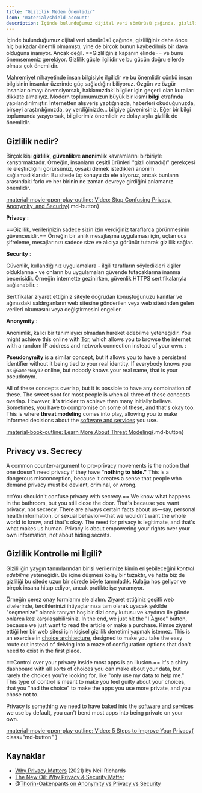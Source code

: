 ```yaml
---
title: "Gizlilik Neden Önemlidir"
icon: 'material/shield-account'
description: İçinde bulunduğumuz dijital veri sömürüsü çağında, gizliliğiniz daha önce hiç bu kadar önemli olmamıştı, yine de birçok bunun kaybedilmiş bir dava olduğuna inanıyor. Ancak değil.
---
```


İçinde bulunduğumuz dijital veri sömürüsü çağında, gizliliğiniz daha önce hiç bu kadar önemli olmamıştı, yine de birçok bunun kaybedilmiş bir dava olduğuna inanıyor. Ancak değil. ==Gizliliğiniz kapanın elinde== ve bunu önemsemeniz gerekiyor. Gizlilik güçle ilgilidir ve bu gücün doğru ellerde olması çok önemlidir.

Mahremiyet nihayetinde insan bilgisiyle ilgilidir ve bu önemlidir çünkü insan bilgisinin insanlar üzerinde güç sağladığını biliyoruz. Özgün ve özgür insanlar olmayı önemsiyorsak, hakkımızdaki bilgiler için geçerli olan kuralları dikkate almalıyız. Modern toplumumuzun büyük bir kısmı **bilgi** etrafında yapılandırılmıştır. İnternetten alışveriş yaptığınızda, haberleri okuduğunuzda, birşeyi araştırdığınızda, oy verdiğinizde... bilgiye güvenirsiniz. Eğer bir bilgi toplumunda yaşıyorsak, bilgilerimiz önemlidir ve dolayısıyla gizlilik de önemlidir.

## Gizlilik nedir?

Birçok kişi **gizlilik**, **güvenlik**ve **anonimlik** kavramlarını birbiriyle karıştırmaktadır. Örneğin, insanların çeşitli ürünleri "gizli olmadığı" gerekçesi ile eleştirdiğini görürsünüz, oysaki demek istedikleri anonim sağlamadıklarıdır. Bu sitede üç konuyu da ele alıyoruz, ancak bunların arasındaki farkı ve her birinin ne zaman devreye girdiğini anlamanız önemlidir.

[:material-movie-open-play-outline: Video: Stop Confusing Privacy, Anonymity, and Security](https://www.privacyguides.org/videos/2025/03/14/stop-confusing-privacy-anonymity-and-security/ ""){.md-button}

<!-- markdownlint-disable-next-line -->
**Privacy**
:

==Gizlilik, verilerinizin sadece sizin izin verdiğiniz taraflarca görünmesinin güvencesidir.== Örneğin bir anlık mesajlaşma uygulaması için, uçtan uca şifreleme, mesajlarınızı sadece size ve alıcıya görünür tutarak gizlilik sağlar.

<!-- markdownlint-disable-next-line -->
**Security**
:

Güvenlik, kullandığınız uygulamalara - ilgili tarafların söyledikleri kişiler olduklarına - ve onların bu uygulamaları güvende tutacaklarına inanma becerisidir. Örneğin internette gezinirken, güvenlik HTTPS sertifikalarıyla sağlanabilir.
:

Sertifikalar ziyaret ettiğiniz siteyle doğrudan konuştuğunuzu kanıtlar ve ağınızdaki saldırganların web sitesine gönderilen veya web sitesinden gelen verileri okumasını veya değiştirmesini engeller.

<!-- markdownlint-disable-next-line -->
**Anonymity**
:

Anonimlik, kalıcı bir tanımlayıcı olmadan hareket edebilme yeteneğidir. You might achieve this online with [Tor](../tor.md), which allows you to browse the internet with a random IP address and network connection instead of your own.
:

**Pseudonymity** is a similar concept, but it allows you to have a persistent identifier without it being tied to your real identity. If everybody knows you as `@GamerGuy12` online, but nobody knows your real name, that is your pseudonym.

All of these concepts overlap, but it is possible to have any combination of these. The sweet spot for most people is when all three of these concepts overlap. However, it's trickier to achieve than many initially believe. Sometimes, you have to compromise on some of these, and that's okay too. This is where **threat modeling** comes into play, allowing you to make informed decisions about the [software and services](../tools.md) you use.

[:material-book-outline: Learn More About Threat Modeling](threat-modeling.md ""){.md-button}

## Privacy vs. Secrecy

A common counter-argument to pro-privacy movements is the notion that one doesn't need privacy if they have **"nothing to hide."** This is a dangerous misconception, because it creates a sense that people who demand privacy must be deviant, criminal, or wrong.

==You shouldn't confuse privacy with secrecy.== We know what happens in the bathroom, but you still close the door. That's because you want privacy, not secrecy. There are always certain facts about us—say, personal health information, or sexual behavior—that we wouldn't want the whole world to know, and that's okay. The need for privacy is legitimate, and that's what makes us human. Privacy is about empowering your rights over your own information, not about hiding secrets.

## Gizlilik Kontrolle mi İlgili?

Gizililiğin yaygın tanımlarından birisi verilerinize kimin erişebileceğini *kontrol edebilme* yeteneğidir. Bu içine düşmesi kolay bir tuzaktır, ve hatta biz de gizliliği bu sitede uzun bir sürede böyle tanımladık. Kulağa hoş geliyor ve birçok insana hitap ediyor, ancak pratikte işe yaramıyor.

Örneğin çerez onay formlarını ele alalım. Ziyaret ettiğiniz çeşitli web sitelerinde, tercihlerinizi ihtiyaçlarınıza tam olarak uyacak şekilde "seçmenize" olanak tanıyan hoş bir dizi onay kutusu ve kaydırıcı ile günde onlarca kez karşılaşabilirsiniz. In the end, we just hit the "I Agree" button, because we just want to read the article or make a purchase. Kimse ziyaret ettiği her bir web sitesi için kişisel gizlilik denetimi yapmak istemez. This is an exercise in [choice architecture](https://en.wikipedia.org/wiki/Choice_architecture), designed to make you take the easy route out instead of delving into a maze of configuration options that don't need to exist in the first place.

==Control over your privacy inside most apps is an illusion.== It's a shiny dashboard with all sorts of choices you can make about your data, but rarely the choices you're looking for, like "only use my data to help me." This type of control is meant to make you feel guilty about your choices, that you "had the choice" to make the apps you use more private, and you chose not to.

Privacy is something we need to have baked into the [software and services](../tools.md) we use by default, you can't bend most apps into being private on your own.

[:material-movie-open-play-outline: Video: 5 Steps to Improve Your Privacy](https://www.privacyguides.org/videos/2025/02/14/5-easy-steps-to-protect-yourself-online/){ class="md-button" }

## Kaynaklar

- [Why Privacy Matters](https://amazon.com/dp/0190939044) (2021) by Neil Richards
- [The New Oil: Why Privacy & Security Matter](https://thenewoil.org/en/guides/prologue/why)
- [@Thorin-Oakenpants on Anonymity vs Privacy vs Security](https://code.privacyguides.dev/privacyguides/privacytools.io/issues/1760#issuecomment-10452)
